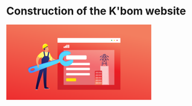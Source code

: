 
# Construction of the K'bom website

<p align="left">
  <img height="200" src="./construcion.png" />
</p>